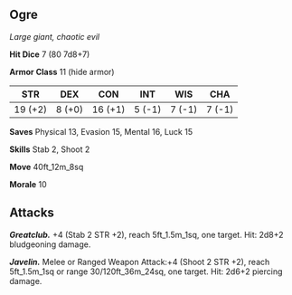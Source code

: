 ## Ogre

*Large giant, chaotic evil*

**Hit Dice** 7 (80 7d8+7)

**Armor Class** 11 (hide armor)

| STR     | DEX     | CON     | INT     | WIS     | CHA     |
|---------|---------|---------|---------|---------|---------|
| 19 (+2) |  8 (+0) | 16 (+1) |  5 (-1) |  7 (-1) |  7 (-1) |

**Saves** Physical 13, Evasion 15, Mental 16, Luck 15

**Skills** Stab 2, Shoot 2

**Move** 40ft_12m_8sq

**Morale** 10

## Attacks

***Greatclub.*** +4 (Stab 2 STR +2), reach 5ft_1.5m_1sq, one target. Hit: 2d8+2 bludgeoning damage.

***Javelin.*** Melee or Ranged Weapon Attack:+4 (Shoot 2 STR +2), reach 5ft_1.5m_1sq or range 30/120ft_36m_24sq, one target. Hit: 2d6+2 piercing damage.

